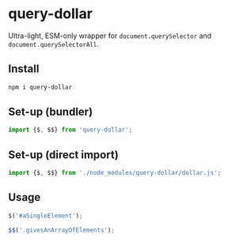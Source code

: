 # query-dollar

Ultra-light, ESM-only wrapper for `document.querySelector` and
`document.querySelectorAll`.

## Install

```sh
npm i query-dollar
```

## Set-up (bundler)

```js
import {$, $$} from 'query-dollar';
```

## Set-up (direct import)

```js
import {$, $$} from './node_modules/query-dollar/dollar.js';
```

## Usage

```js
$('#aSingleElement');

$$('.givesAnArrayOfElements');
```
